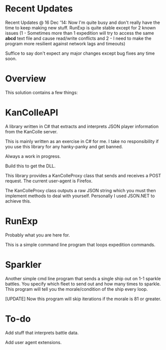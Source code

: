 Recent Updates
==========
Recent Updates @ 16 Dec '14:
Now I'm quite busy and don't really have the time to keep making new stuff. RunExp is quite stable except for 2 known issues (1 - Sometimes more than 1 expedition will try to access the same __abcd__ text file and cause read/write conflicts and 2 - I need to make the program more resilient against network lags and timeouts)

Suffice to say don't expect any major changes except bug fixes any time soon.

Overview
==========
This solution contains a few things:

KanColleAPI
==========
A library written in C# that extracts and interprets JSON player information from the KanColle server.

This is mainly written as an exercise in C# for me. I take no responsibility if you use this library for any hanky-panky and get banned.

Always a work in progress.

Build this to get the DLL.

This library provides a KanColleProxy class that sends and receives a POST request. The current user-agent is Firefox.

The KanColleProxy class outputs a raw JSON string which you must then implement methods to deal with yourself. Personally I used JSON.NET to achieve this.

RunExp
==========
Probably what you are here for.

This is a simple command line program that loops expedition commands.

Sparkler
==========
Another simple cmd line program that sends a single ship out on 1-1 sparkle battles.
You specify which fleet to send out and how many times to sparkle.
This program will tell you the morale/condition of the ship every loop.

[UPDATE] Now this program will skip iterations if the morale is 81 or greater.

To-do
========
Add stuff that interprets battle data.

Add user agent extensions.
